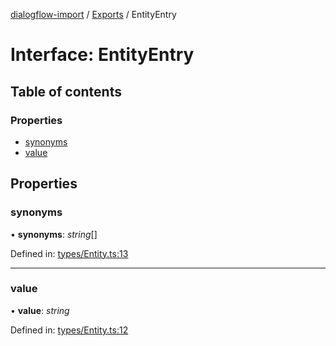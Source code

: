[dialogflow-import](../README.md) / [Exports](../modules.md) / EntityEntry

# Interface: EntityEntry

## Table of contents

### Properties

- [synonyms](entityentry.md#synonyms)
- [value](entityentry.md#value)

## Properties

### synonyms

• **synonyms**: *string*[]

Defined in: [types/Entity.ts:13](https://github.com/edupsousa/dialogflow-import/blob/67be62f/src/types/Entity.ts#L13)

___

### value

• **value**: *string*

Defined in: [types/Entity.ts:12](https://github.com/edupsousa/dialogflow-import/blob/67be62f/src/types/Entity.ts#L12)
